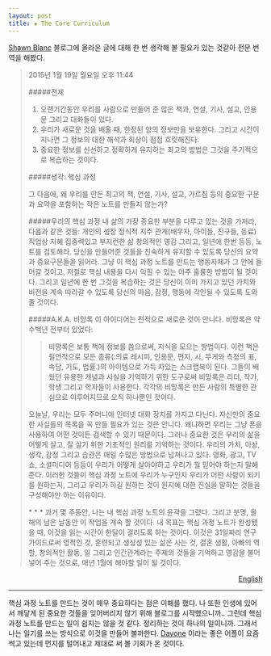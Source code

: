 ```yaml
---  
layout: post  
title: ✚ The Core Curriculum   
---  
```

[Shawn Blanc](http://shawnblanc.net/2015/01/the-core-curriculum/) 블로그에 올라온 글에 대해 한 번 생각해 볼 필요가 있는 것같아 전문 번역을 해봤다.

>2015년 1월 19일 월요일 오후 11:44  
>  
>#####전제
>
>1. 오랜기간동안 우리를 사람으로 만들어 준 많은 책과, 연설, 기사, 설교, 인용문 그리고 대화들이 있다.
>2. 우리가 새로운 것을 배울 때, 한정된 양의 정보만을 보유한다. 그리고 시간이 지나면 그 정보의 대한 해석과 회상이 점점 흐릿해진다.
>3. 중요한 정보를 신선하고 정확하게 유지하는 최고의 방법은 그것을 주기적으로 복습하는 것이다.
>
>#####생각: 핵심 과정
>
>그 다음에, 왜 우리를 만든 최고의 책, 연설, 기사, 설교, 가르침 등의 중요한 구문과 요약을 포함하는 작은 노트를 만들지 않는가?
>
>#####우리의 핵심 과정
>내 삶의 가장 중요한 부분을 다루고 있는 것을 가져라, 다음과 같은 것들:
>개인의 성장
>정식적 지주
>관계(배우자, 아이들, 친구들, 동료)
>직업상 지혜
>집중력있고 부지런한 삶
>창의적인 영감
>그리고, 일년에 한번 등등, 노트를 검토해라. 당신을 만들어준 것들을 친숙하게 유지할 수 있도록 당신의 요약과 중요구문들을 읽어라.
>그냥 이 핵심 과정 노트를 만드는 행동자체가 그 안에 들어갈 것이고, 저절로 핵심 내용을 다시 익힐 수 있는 아주 훌륭한 방법이 될 것이다. 그리고 일년에 한 번 그것을 복습하는 것은 당신이 이미 가지고 있던 가치와 비전을 계속 따라갈 수 있도록 당신의 마음, 감정, 행동에 각인될 수 있도록 도와줄 것이다.
>
>#####A.K.A. 비망록
>이 아이디어는 전적으로 새로운 것이 안니다. 비망록은 약 수백년 전부터 있었다: 
>>비망록은 보통 책에 정보를 씀으로써, 지식을 모으는 방법이다. 이런 책은 필연적으로 모든 종류(:의료 레시피, 인용문, 편지, 시, 무게와 측정의 표, 속담, 기도, 법률.)의 아이템으로 가득 차있는 스크랩북이 된다. 그들이 배웠던 유용한 개념과 사실을 기억하기 위한 도구로써 비망록은 리더, 작가, 학생 그리고 학자들이 사용한다. 각각의 비망록은 만든 사람의 특별한 관심으로 이루어지므로 오직 하나뿐인 것이다.
>
>오늘날, 우리는 모두 주머니에 인터넷 대화 장치를 가지고 다닌다. 자신만의 중요한 사실들의 목록을 꼭 만들 필요가 있는 것은 안니다. 왜냐하면 우리는 그냥 폰을 사용하여 어떤 것이든 검색할 수 있기 때문이다. 그러나 중요한 것은 우리의 삶을 어떻게 살고, 잘 살기 위한 기초적인 원리를 기억하는 것이다. 우리의 가치, 이상, 생각, 감정 그리고 습관은 매일 수많은 방법으로 넘쳐나고 있다. 영화, 광고, TV 쇼, 소셜미디어 등등이 우리가 어떻게 살아야하고 우리가 뭘 믿어야 하는지 말해준다. 이러한 것들이 핵심 과정 노트에 우리가 누구인지 우리가 어떤 사람이 되기를 원하는지, 그리고 우리가 하길 원하는 것이 원지에 대한 진실을 말하는 것들을 구성해야만 하는 이유이다.
>
>\* * *
>과거 몇 주동안, 나는 내 핵심 과정 노트의 윤곽을 그렸다. 그리고 분명, 올해의 남은 날동안 이 작업을 계속 할 것이다. 내 목표는 핵심 과정 노트가 완성됐을 때, 이것을 읽는 시간이 한달이 걸리도록 하는 것이다. 이것은 31일짜리 연구 가이드로써 영적인 것, 훈련되고 생상성 있는 삶은 사는 것, 결혼 생활, 아빠의 역할, 창의적인 활동, 일 그리고 인간관계라는 주제의 것들을 기억하고 영감을 불어넣어 주는 것으로, 매년 1월에 해야할 일이 될 것이다. 
><div id="english" style="display:none">
>* * *
><p>January 19, 2015</p>
>
><h5>Premise</h5>
>1. There are many books, speeches, articles, sermons, quotes, and conversations which have shaped us over the years into the people we are.
>2. We retain a limited amount information when learning something new, and our recollection and interpretation of that information gets foggier over time.
>3. The best way to keep important information fresh and accurate is to review it regularly.
>
><h5>Idea: The Core Curriculum</h5>
>
><p>And so, why not put together a small notebook that contains highlights and summaries from the books, speeches, articles, sermons, teachings, and other things which have most shaped us? Our own Core Curriculum.</br>
>Have it cover the most important areas of life, such as:</br>
>Personal growth</br>
>Spiritual foundations</br>  
>Relationships (spouse, kids, friends, peers)</br>
>Vocational wisdom</br>
>Living with focus and diligence</br>
>Financial health and wisdom</br>
>Creative inspiration</br>
>Then, once a year or so, go through the notebook. Read your summaries and highlights to stay familiar with the things that have shaped you.</br>
>Just the act of making your Core Curriculum notebook will in and of itself be an excellent way to re-learn the material. And reviewing it once a year will help keep your mind and emotions and actions on track with the values and vision you already carry.</p>
>
><h5>A.K.A. The Commonplace Book</h5>
><p>This idea isn’t entirely new. Commonplace books have been around for hundreds of years:
>Commonplace books (or commonplaces) were a way to compile knowledge, usually by writing information into books. Such books were essentially scrapbooks filled with items of every kind: medical recipes, quotes, letters, poems, tables of weights and measures, proverbs, prayers, legal formulas. Commonplaces were used by readers, writers, students, and scholars as an aid for remembering useful concepts or facts they had learned. Each commonplace book was unique to its creator’s particular interests.</p>
>
><p>Today, we all have Internet Communication Devices in our pockets. The need for building our own index of important facts isn’t quite so necessary because we can search for anything using just our phones.</p>
><p>But what is important is remembering foundational principles for how to live life and to live it well. Our values, ideals, thoughts, emotions, and habits are bombarded every day in so many different ways. Movies, commercials, TV shows, social media, and so much more tell us how we ought to live and what we should believe. Which is why our Core Curriculum notebook should be comprised of things that speak truth to who we are, who we want to be, and what we want to do.</p>
>\* * *
><p>Over the past few weeks, I’ve been building the outline of my own Core Curriculum. And I’ll be working on it for the rest of the year, no doubt. My goal is that when completed, it will take about one month for me to read through it. It’ll be something to do each January as a 31-day study guide of sorts that reminds me and inspires in the topics of spirituality, living a disciplined and productive life, marriage, fathering, creativity, work, and relationships.</p>

<div>
<p style="text-align:right"><a href="#english" onclick="kuisin('english'); return false;">English</a></p>
</div>

---
핵심 과정 노트를 만드는 것이 매우 중요하다는 점은 이해를 했다. 나 또한 인생에 있어서 깨닿게 된 중요한 것들을 잊어버리지 않기 위해 블로그를 시작했으니까.. 
그런데 핵심 과정 노트를 만드는 일이 쉽지는 않을 것 같다. 정리하는 것이 하나의 일이니까. 그래서 나는 일기를 쓰는 방식으로 이것을 만들어 볼까한다. [Dayone](http://dayoneapp.com) 이라는 좋은 어플이 요즘 썩고 있는데 먼지를 털어내고 제대로 써 볼 기회가 온 것이다.

